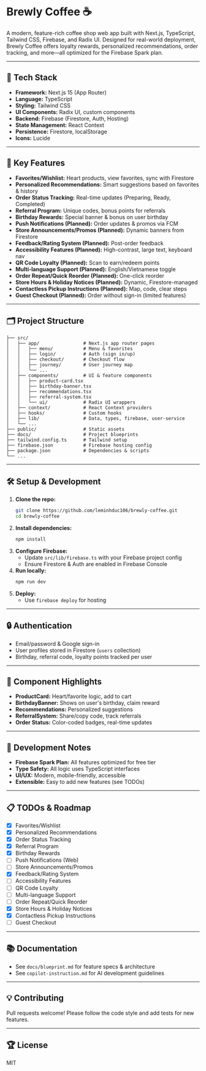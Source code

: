 # Brewly Coffee ☕

A modern, feature-rich coffee shop web app built with Next.js, TypeScript, Tailwind CSS, Firebase, and Radix UI. Designed for real-world deployment, Brewly Coffee offers loyalty rewards, personalized recommendations, order tracking, and more—all optimized for the Firebase Spark plan.

---

## 🚀 Tech Stack

- **Framework:** Next.js 15 (App Router)
- **Language:** TypeScript
- **Styling:** Tailwind CSS
- **UI Components:** Radix UI, custom components
- **Backend:** Firebase (Firestore, Auth, Hosting)
- **State Management:** React Context
- **Persistence:** Firestore, localStorage
- **Icons:** Lucide

---

## 🌟 Key Features

- **Favorites/Wishlist:** Heart products, view favorites, sync with Firestore
- **Personalized Recommendations:** Smart suggestions based on favorites & history
- **Order Status Tracking:** Real-time updates (Preparing, Ready, Completed)
- **Referral Program:** Unique codes, bonus points for referrals
- **Birthday Rewards:** Special banner & bonus on user birthday
- **Push Notifications (Planned):** Order updates & promos via FCM
- **Store Announcements/Promos (Planned):** Dynamic banners from Firestore
- **Feedback/Rating System (Planned):** Post-order feedback
- **Accessibility Features (Planned):** High-contrast, large text, keyboard nav
- **QR Code Loyalty (Planned):** Scan to earn/redeem points
- **Multi-language Support (Planned):** English/Vietnamese toggle
- **Order Repeat/Quick Reorder (Planned):** One-click reorder
- **Store Hours & Holiday Notices (Planned):** Dynamic, Firestore-managed
- **Contactless Pickup Instructions (Planned):** Map, code, clear steps
- **Guest Checkout (Planned):** Order without sign-in (limited features)

---

## 🗂️ Project Structure

```
├── src/
│   ├── app/                # Next.js app router pages
│   │   ├── menu/           # Menu & favorites
│   │   ├── login/          # Auth (sign in/up)
│   │   ├── checkout/       # Checkout flow
│   │   ├── journey/        # User journey map
│   │   └── ...
│   ├── components/         # UI & feature components
│   │   ├── product-card.tsx
│   │   ├── birthday-banner.tsx
│   │   ├── recommendations.tsx
│   │   ├── referral-system.tsx
│   │   └── ui/             # Radix UI wrappers
│   ├── context/            # React Context providers
│   ├── hooks/              # Custom hooks
│   ├── lib/                # Data, types, firebase, user-service
│   └── ...
├── public/                 # Static assets
├── docs/                   # Project blueprints
├── tailwind.config.ts      # Tailwind setup
├── firebase.json           # Firebase hosting config
├── package.json            # Dependencies & scripts
└── ...
```

---

## 🛠️ Setup & Development

1. **Clone the repo:**
   ```sh
   git clone https://github.com/leminhduc106/brewly-coffee.git
   cd brewly-coffee
   ```
2. **Install dependencies:**
   ```sh
   npm install
   ```
3. **Configure Firebase:**
   - Update `src/lib/firebase.ts` with your Firebase project config
   - Ensure Firestore & Auth are enabled in Firebase Console
4. **Run locally:**
   ```sh
   npm run dev
   ```
5. **Deploy:**
   - Use `firebase deploy` for hosting

---

## 🔒 Authentication

- Email/password & Google sign-in
- User profiles stored in Firestore (`users` collection)
- Birthday, referral code, loyalty points tracked per user

---

## 🧩 Component Highlights

- **ProductCard:** Heart/favorite logic, add to cart
- **BirthdayBanner:** Shows on user's birthday, claim reward
- **Recommendations:** Personalized suggestions
- **ReferralSystem:** Share/copy code, track referrals
- **Order Status:** Color-coded badges, real-time updates

---

## 📝 Development Notes

- **Firebase Spark Plan:** All features optimized for free tier
- **Type Safety:** All logic uses TypeScript interfaces
- **UI/UX:** Modern, mobile-friendly, accessible
- **Extensible:** Easy to add new features (see TODOs)

---

## 📋 TODOs & Roadmap

- [x] Favorites/Wishlist
- [x] Personalized Recommendations
- [x] Order Status Tracking
- [x] Referral Program
- [x] Birthday Rewards
- [ ] Push Notifications (Web)
- [ ] Store Announcements/Promos
- [x] Feedback/Rating System
- [ ] Accessibility Features
- [ ] QR Code Loyalty
- [ ] Multi-language Support
- [ ] Order Repeat/Quick Reorder
- [x] Store Hours & Holiday Notices
- [x] Contactless Pickup Instructions
- [ ] Guest Checkout

---

## 📚 Documentation

- See `docs/blueprint.md` for feature specs & architecture
- See `copilot-instruction.md` for AI development guidelines

---

## 💡 Contributing

Pull requests welcome! Please follow the code style and add tests for new features.

---

## 🏆 License

MIT
